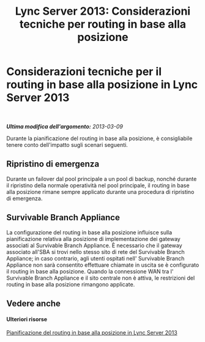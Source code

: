 ﻿---
title: "Lync Server 2013: Considerazioni tecniche per routing in base alla posizione"
TOCTitle: Considerazioni tecniche per il routing in base alla posizione
ms:assetid: 2e2a9199-7c6f-48d3-9adb-3873fc4f8c4e
ms:mtpsurl: https://technet.microsoft.com/it-it/library/JJ994027(v=OCS.15)
ms:contentKeyID: 52062125
ms.date: 08/24/2015
mtps_version: v=OCS.15
ms.translationtype: HT
---

# Considerazioni tecniche per il routing in base alla posizione in Lync Server 2013

 

_**Ultima modifica dell'argomento:** 2013-03-09_

Durante la pianificazione del routing in base alla posizione, è consigliabile tenere conto dell'impatto sugli scenari seguenti.

## Ripristino di emergenza

Durante un failover dal pool principale a un pool di backup, nonché durante il ripristino della normale operatività nel pool principale, il routing in base alla posizione rimane sempre applicato durante una procedura di ripristino di emergenza.

## Survivable Branch Appliance

La configurazione del routing in base alla posizione influisce sulla pianificazione relativa alla posizione di implementazione dei gateway associati al Survivable Branch Appliance. È necessario che il gateway associato all'SBA si trovi nello stesso sito di rete del Survivable Branch Appliance; in caso contrario, agli utenti ospitati nell' Survivable Branch Appliance non sarà consentito effettuare chiamate in uscita se è configurato il routing in base alla posizione. Quando la connessione WAN tra l' Survivable Branch Appliance e il sito centrale non è attiva, le restrizioni del routing in base alla posizione rimangono applicate.

## Vedere anche

#### Ulteriori risorse

[Pianificazione del routing in base alla posizione in Lync Server 2013](lync-server-2013-planning-for-location-based-routing.md)

